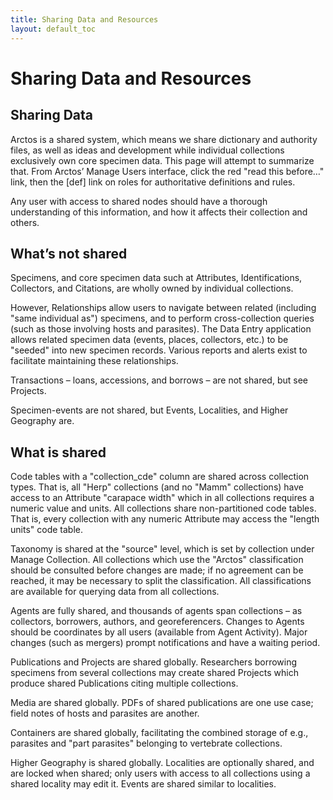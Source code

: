 ```yaml
---
title: Sharing Data and Resources
layout: default_toc
---
```


# Sharing Data and Resources

## Sharing Data

Arctos is a shared system, which means we share dictionary and authority
files, as well as ideas and development while individual collections
exclusively own core specimen data. This page will attempt to summarize
that. From Arctos’ Manage Users interface, click the red "read this
before…" link, then the \[def\] link on roles for authoritative
definitions and rules.

Any user with access to shared nodes should have a thorough
understanding of this information, and how it affects their collection
and others.

## What’s not shared

Specimens, and core specimen data such at Attributes, Identifications,
Collectors, and Citations, are wholly owned by individual collections.

However, Relationships allow users to navigate between related
(including "same individual as") specimens, and to perform
cross-collection queries (such as those involving hosts and parasites).
The Data Entry application allows related specimen data (events, places,
collectors, etc.) to be "seeded" into new specimen records. Various
reports and alerts exist to facilitate maintaining these relationships.

Transactions – loans, accessions, and borrows – are not shared, but see
Projects.

Specimen-events are not shared, but Events, Localities, and Higher Geography
are.

## What is shared

Code tables with a "collection_cde" column are shared across collection
types. That is, all "Herp" collections (and no "Mamm" collections) have
access to an Attribute "carapace width" which in all collections
requires a numeric value and units. All collections share
non-partitioned code tables. That is, every collection with any numeric
Attribute may access the "length units" code table.

Taxonomy is shared at the "source" level, which is set by collection
under Manage Collection. All collections which use the "Arctos"
classification should be consulted before changes are made; if no
agreement can be reached, it may be necessary to split the
classification. All classifications are available for querying data from
all collections.

Agents are fully shared, and thousands of agents span collections – as
collectors, borrowers, authors, and georeferencers. Changes to Agents
should be coordinates by all users (available from Agent Activity).
Major changes (such as mergers) prompt notifications and have a waiting
period.

Publications and Projects are shared globally. Researchers borrowing
specimens from several collections may create shared Projects which
produce shared Publications citing multiple collections.

Media are shared globally. PDFs of shared publications are one use case;
field notes of hosts and parasites are another.

Containers are shared globally, facilitating the combined storage of
e.g., parasites and "part parasites" belonging to vertebrate
collections.

Higher Geography is shared globally. Localities are optionally shared,
and are locked when shared; only users with access to all collections
using a shared locality may edit it. Events are shared similar to
localities.
